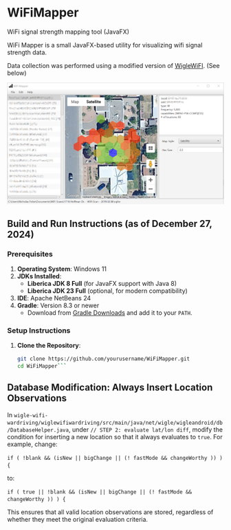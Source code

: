 # WiFiMapper
WiFi signal strength mapping tool (JavaFX)

WiFi Mapper is a small JavaFX-based utility for visualizing wifi signal strength data. 

Data collection was performed using a modified version of [WigleWiFI](https://github.com/wiglenet/wigle-wifi-wardriving). (See below)

![WiFiMapper Screenshot](/doc/wifimapper_screenshot01.png)

## Build and Run Instructions (as of December 27, 2024)

### Prerequisites
1. **Operating System**: Windows 11
2. **JDKs Installed**:
   - **Liberica JDK 8 Full** (for JavaFX support with Java 8)
   - **Liberica JDK 23 Full** (optional, for modern compatibility)
3. **IDE**: Apache NetBeans 24
4. **Gradle**: Version 8.3 or newer
   - Download from [Gradle Downloads](https://gradle.org/releases/) and add it to your `PATH`.

### Setup Instructions
1. **Clone the Repository**:
   ```bash
   git clone https://github.com/yourusername/WiFiMapper.git
   cd WiFiMapper```
   
   
## Database Modification: Always Insert Location Observations

In `wigle-wifi-wardriving/wiglewifiwardriving/src/main/java/net/wigle/wigleandroid/db/DatabaseHelper.java`, under `// STEP 2: evaluate lat/lon diff`, modify the condition for inserting a new location so that it always evaluates to `true`. For example, change:

`if ( !blank && (isNew || bigChange || (! fastMode && changeWorthy )) ) {`

to:

`if ( true || !blank && (isNew || bigChange || (! fastMode && changeWorthy )) ) {`

This ensures that all valid location observations are stored, regardless of whether they meet the original evaluation criteria.





